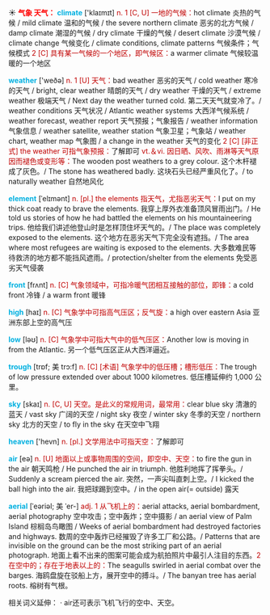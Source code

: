 ☀ <font color="red">**气象 天气：**</font>
<font color="sky blue">**climate**</font> ['klaɪmɪt] 
<font color="#c00000">n. 1 [C, U] 一地的气候：</font>hot climate 炎热的气候 / mild climate 温和的气候 / the severe northern climate 恶劣的北方气候 / damp climate 潮湿的气候 / dry climate 干燥的气候 / desert climate 沙漠气候 / climate change 气候变化 / climate conditions, climate patterns 气候条件；气候模式 <font color="#c00000">2 [C] 具有某一气候的一个地区，即气候区：</font>a warmer climate 气候较温暖的一个地区

<font color="sky blue">**weather**</font> ['weðə] 
<font color="#c00000">n. 1 [U] 天气：</font>bad weather 恶劣的天气 / cold weather 寒冷的天气 / bright, clear weather 晴朗的天气 / dry weather 干燥的天气 / extreme weather 极端天气 / Next day the weather turned cold. 第二天天气就变冷了。/ weather conditions 天气状况 / Atlantic weather systems 大西洋气候系统 / weather forecast, weather report 天气预报；气象报告 / weather information 气象信息 / weather satellite, weather station 气象卫星；气象站 / weather chart, weather map 气象图 / a change in the weather 天气的变化 <font color="#c00000">2 [C] [非正式] the weather 可指气象预报：</font>了解即可 <font color="#c00000">vt.＆vi. 因日晒、风吹、雨淋等天气原因而褪色或变形等：</font>The wooden post weathers to a grey colour. 这个木杆褪成了灰色。/ The stone has weathered badly. 这块石头已经严重风化了。/ to naturally weather 自然地风化
           
<font color="sky blue">**element**</font> [ˈelɪmənt]
<font color="#c00000">n. [pl.] the elements 指天气，尤指恶劣天气：</font>I put on my thick coat ready to brave the elements. 我穿上厚外衣准备顶风冒雨出门。/ He told us stories of how he had battled the elements on his mountaineering trips. 他给我们讲述他登山时是怎样顶住坏天气的。/ The place was completely exposed to the elements. 这个地方在恶劣天气下完全没有遮挡。/ The area where most refugees are waiting is exposed to the elements. 大多数难民等待救济的地方都不能挡风遮雨。/ protection/shelter from the elements 免受恶劣天气侵袭

<font color="sky blue">**front**</font> [frʌnt] 
<font color="#c00000">n. [C] 气象领域中，可指冷暖气团相互接触的部位，即锋：</font>a cold front 冷锋 / a warm front 暖锋

<font color="sky blue">**high**</font> [haɪ] 
<font color="#c00000">n. [C] 气象学中可指高气压区；反气旋：</font>a high over eastern Asia 亚洲东部上空的高气压

<font color="sky blue">**low**</font> [ləʊ] 
<font color="#c00000">n. [C] 气象学中可指大气中的低气压区：</font>Another low is moving in from the Atlantic. 另一个低气压区正从大西洋逼近。
           
<font color="sky blue">**trough**</font> [trɒf; 美 trɔ:f]
<font color="#c00000">n. [C] [术语] 气象学中的低压槽；槽形低压：</font>The trough of low pressure extended over about 1000 kilometres. 低压槽延伸约 1,000 公里。

<font color="sky blue">**sky**</font> [skaɪ] 
<font color="#c00000">n. [C, U] 天空。是此义的常规用词，最常用：</font>clear blue sky 清澈的蓝天 / vast sky 广阔的天空 / night sky 夜空 / winter sky 冬季的天空 / northern sky 北方的天空 / to fly in the sky 在天空中飞翔

<font color="sky blue">**heaven**</font> ['hevn] 
<font color="#c00000">n. [pl.] 文学用法中可指天空：</font>了解即可

<font color="sky blue">**air**</font> [eə] 
<font color="#c00000">n. [U] 地面以上或事物周围的空间，即空中、天空：</font>to fire the gun in the air 朝天鸣枪 / He punched the air in triumph. 他胜利地挥了挥拳头。/ Suddenly a scream pierced the air. 突然，一声尖叫直刺上空。/ I kicked the ball high into the air. 我把球踢到空中。/ in the open air(= outside) 露天
           
<font color="sky blue">**aerial**</font> [ˈeəriəl; 美 ˈer-]
<font color="#c00000">adj. 1 从飞机上的：</font>aerial attacks, aerial bombardment, aerial photography 空中攻击；空中轰炸；空中摄影 / an aerial view of Palm Island 棕榈岛鸟瞰图 / Weeks of aerial bombardment had destroyed factories and highways. 数周的空中轰炸已经摧毁了许多工厂和公路。/ Patterns that are invisible on the ground can be the most striking part of an aerial photograph. 地面上看不出来的图案可能会成为航拍照片中最引人注目的东西。<font color="#c00000">2 在空中的；存在于地表以上的：</font>The seagulls swirled in aerial combat over the barges. 海鸥盘旋在驳船上方，展开空中的搏斗。/ The banyan tree has aerial roots. 榕树有气根。

相关词义延伸：
· air还可表示飞机飞行的空中、天空。
